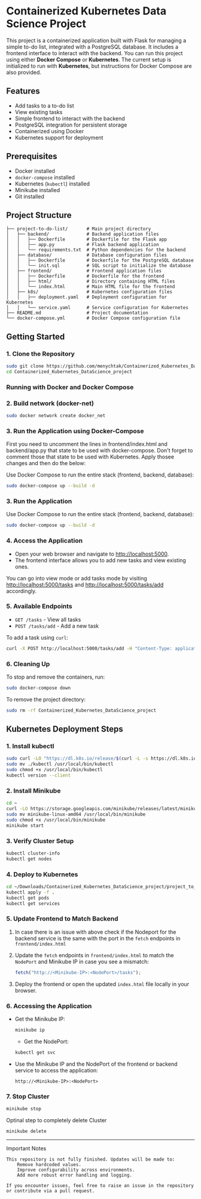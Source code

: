 
# Containerized Kubernetes Data Science Project

This project is a containerized application built with Flask for managing a simple to-do list, integrated with a PostgreSQL database. It includes a frontend interface to interact with the backend. You can run this project using either **Docker Compose** or **Kubernetes**. The current setup is initialized to run with **Kubernetes**, but instructions for Docker Compose are also provided.

## Features

- Add tasks to a to-do list
- View existing tasks
- Simple frontend to interact with the backend
- PostgreSQL integration for persistent storage
- Containerized using Docker
- Kubernetes support for deployment

## Prerequisites

- Docker installed
- `docker-compose` installed
- Kubernetes (`kubectl`) installed
- Minikube installed
- Git installed

## Project Structure

```
├── project-to-do-list/       # Main project directory
│   ├── backend/              # Backend application files
│   │   ├── Dockerfile        # Dockerfile for the Flask app
│   │   ├── app.py            # Flask backend application
│   │   └── requirements.txt  # Python dependencies for the backend
│   ├── database/             # Database configuration files
│   │   ├── Dockerfile        # Dockerfile for the PostgreSQL database
│   │   └── init.sql          # SQL script to initialize the database
│   ├── frontend/             # Frontend application files
│   │   ├── Dockerfile        # Dockerfile for the frontend
│   │   ├── html/             # Directory containing HTML files
│   │   └── index.html        # Main HTML file for the frontend
│   ├── k8s/                  # Kubernetes configuration files
│   │   ├── deployment.yaml   # Deployment configuration for Kubernetes
│   │   └── service.yaml      # Service configuration for Kubernetes
├── README.md                 # Project documentation
└── docker-compose.yml        # Docker Compose configuration file
```

## Getting Started

### 1. Clone the Repository

```bash
sudo git clone https://github.com/menychtak/Containerized_Kubernetes_DataScience_project
cd Containerized_Kubernetes_DataScience_project
```

### Running with Docker and Docker Compose

### 2. Build network (docker-net)

```bash
sudo docker network create docker_net
```

### 3. Run the Application using Docker-Compose
First you need to uncomment the lines in frontend/index.html and backend/app.py that state to be used with docker-compose.
Don't forget to comment those that state to be used with Kubernetes. Apply thosee changes and then do the below:

Use Docker Compose to run the entire stack (frontend, backend, database):

```bash
sudo docker-compose up --build -d
```

### 3. Run the Application

Use Docker Compose to run the entire stack (frontend, backend, database):

```bash
sudo docker-compose up --build -d
```

### 4. Access the Application

- Open your web browser and navigate to [http://localhost:5000](http://localhost:5000).
- The frontend interface allows you to add new tasks and view existing ones.

You can go into view mode or add tasks mode by visiting [http://localhost:5000/tasks](http://localhost:5000/tasks) and [http://localhost:5000/tasks/add](http://localhost:5000/tasks/add) accordingly.

### 5. Available Endpoints

- `GET /tasks` - View all tasks
- `POST /tasks/add` - Add a new task

To add a task using `curl`:

```bash
curl -X POST http://localhost:5000/tasks/add -H "Content-Type: application/json" -d '{"task": "Learn Kubernetes"}'
```

### 6. Cleaning Up

To stop and remove the containers, run:

```bash
sudo docker-compose down
```

To remove the project directory:

```bash
sudo rm -rf Containerized_Kubernetes_DataScience_project
```

## Kubernetes Deployment Steps

### 1. Install kubectl

```bash
sudo curl -LO "https://dl.k8s.io/release/$(curl -L -s https://dl.k8s.io/release/stable.txt)/bin/linux/amd64/kubectl"
sudo mv ./kubectl /usr/local/bin/kubectl
sudo chmod +x /usr/local/bin/kubectl
kubectl version --client
```

### 2. Install Minikube

```bash
cd ~
curl -LO https://storage.googleapis.com/minikube/releases/latest/minikube-linux-amd64
sudo mv minikube-linux-amd64 /usr/local/bin/minikube
sudo chmod +x /usr/local/bin/minikube
minikube start
```

### 3. Verify Cluster Setup

```bash
kubectl cluster-info
kubectl get nodes
```
   
### 4. Deploy to Kubernetes

```bash
cd ~/Downloads/Containerized_Kubernetes_DataScience_project/project_to_do_list/k8s
kubectl apply -f .
kubectl get pods
kubectl get services
```

### 5. Update Frontend to Match Backend
1. In case there is an issue with above check if the Nodeport for the backend service is the same with the port in the `fetch` endpoints in `frontend/index.html`
2. Update the `fetch` endpoints in `frontend/index.html` to match the `NodePort` and Minikube IP in case you see a mismatch:
   ```javascript
   fetch("http://<Minikube-IP>:<NodePort>/tasks");
   ```

3. Deploy the frontend or open the updated `index.html` file locally in your browser.


### 6. Accessing the Application

- Get the Minikube IP:

  ```bash
  minikube ip
  ```
  - Get the NodePort:

  ```bash
  kubectl get svc
  ```

- Use the Minikube IP and the NodePort of the frontend or backend service to access the application:

  ```
  http://<Minikube-IP>:<NodePort>
  ```
### 7. Stop Cluster

```bash
minikube stop
```

Optinal step to completely delete Cluster
```bash
minikube delete
```
---
Important Notes

    This repository is not fully finished. Updates will be made to:
        Remove hardcoded values.
        Improve configurability across environments.
        Add more robust error handling and logging.

    If you encounter issues, feel free to raise an issue in the repository or contribute via a pull request.
